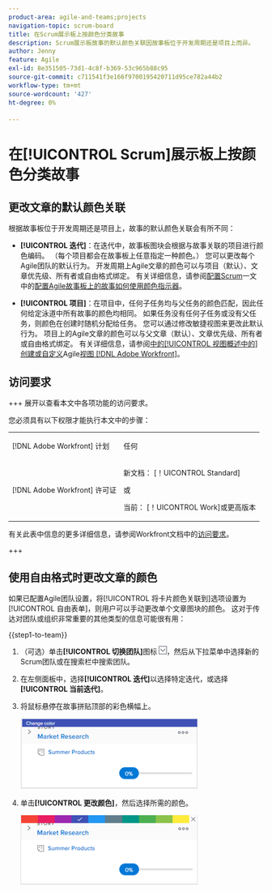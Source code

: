 ```yaml
---
product-area: agile-and-teams;projects
navigation-topic: scrum-board
title: 在Scrum展示板上按颜色分类故事
description: Scrum展示板故事的默认颜色关联因故事板位于开发周期还是项目上而异。
author: Jenny
feature: Agile
exl-id: 8e351505-73d1-4c8f-b369-53c965b88c95
source-git-commit: c711541f3e166f9700195420711d95ce782a44b2
workflow-type: tm+mt
source-wordcount: '427'
ht-degree: 0%

---
```


# 在[!UICONTROL Scrum]展示板上按颜色分类故事

## 更改文章的默认颜色关联

根据故事板位于开发周期还是项目上，故事的默认颜色关联会有所不同：

* **[!UICONTROL 迭代]**：在迭代中，故事板图块会根据与故事关联的项目进行颜色编码。 （每个项目都会在故事板上任意指定一种颜色。） 您可以更改每个Agile团队的默认行为。 开发周期上Agile文章的颜色可以与项目（默认）、文章优先级、所有者或自由格式绑定。 有关详细信息，请参阅[配置Scrum](../../../agile/get-started-with-agile-in-workfront/configure-scrum.md#configur4)一文中的[配置Agile故事板上的故事如何使用颜色指示器](../../../agile/get-started-with-agile-in-workfront/configure-scrum.md)。

* **[!UICONTROL 项目]**：在项目中，任何子任务均与父任务的颜色匹配，因此任何给定泳道中所有故事的颜色均相同。 如果任务没有任何子任务或没有父任务，则颜色在创建时随机分配给任务。 您可以通过修改敏捷视图来更改此默认行为。 项目上的Agile文章的颜色可以与父文章（默认）、文章优先级、所有者或自由格式绑定。 有关详细信息，请参阅[中的[!UICONTROL 视图概述中的]创建或自定义](../../../reports-and-dashboards/reports/reporting-elements/views-overview.md#customizing-an-agile-view)Agile[视图 [!DNL Adobe Workfront]](../../../reports-and-dashboards/reports/reporting-elements/views-overview.md)。

## 访问要求

+++ 展开以查看本文中各项功能的访问要求。

您必须具有以下权限才能执行本文中的步骤：

<table style="table-layout:auto"> 
 <tbody> 
  <tr> 
   <td role="rowheader">[!DNL Adobe Workfront] 计划</td> 
   <td> <p>任何</p> </td> 
  </tr> 
  <tr> 
   <td role="rowheader">[!DNL Adobe Workfront] 许可证</td> 
   <td> <p>新文档： [！UICONTROL Standard]</p> 
   或
   <p>当前： [！UICONTROL Work]或更高版本</p> </td> 
  </tr>
 </tbody> 
</table>

有关此表中信息的更多详细信息，请参阅Workfront文档中的[访问要求](/help/quicksilver/administration-and-setup/add-users/access-levels-and-object-permissions/access-level-requirements-in-documentation.md)。

+++

## 使用自由格式时更改文章的颜色

如果已配置Agile团队设置，将[!UICONTROL 将卡片颜色关联到]选项设置为[!UICONTROL 自由表单]，则用户可以手动更改单个文章图块的颜色。 这对于传达对团队或组织非常重要的其他类型的信息可能很有用：

{{step1-to-team}}

1. （可选）单击&#x200B;**[!UICONTROL 切换团队]**&#x200B;图标![切换团队图标](assets/switch-team-icon.png)，然后从下拉菜单中选择新的Scrum团队或在搜索栏中搜索团队。

1. 在左侧面板中，选择&#x200B;**[!UICONTROL 迭代]**&#x200B;以选择特定迭代，或选择&#x200B;**[!UICONTROL 当前迭代]**。
1. 将鼠标悬停在故事拼贴顶部的彩色横幅上。

   ![故事卡](assets/agile-story-color1-nwe-350x140.png)

1. 单击&#x200B;**[!UICONTROL 更改颜色]**，然后选择所需的颜色。

   ![选择颜色](assets/agile-story-color2-nwe-350x138.png)
